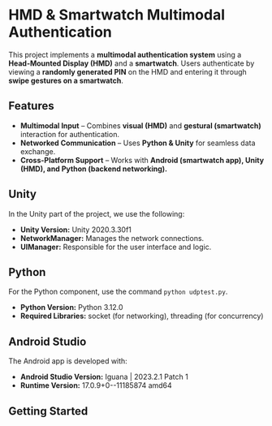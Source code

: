 # **HMD & Smartwatch Multimodal Authentication**  

This project implements a **multimodal authentication system** using a **Head-Mounted Display (HMD)** and a **smartwatch**. Users authenticate by viewing a **randomly generated PIN** on the HMD and entering it through **swipe gestures on a smartwatch**.

## **Features**
- **Multimodal Input** – Combines **visual (HMD)** and **gestural (smartwatch)** interaction for authentication.
- **Networked Communication** – Uses **Python & Unity** for seamless data exchange.
- **Cross-Platform Support** – Works with **Android (smartwatch app), Unity (HMD), and Python (backend networking).**

## Unity

In the Unity part of the project, we use the following:

- **Unity Version:** Unity 2020.3.30f1
- **NetworkManager:** Manages the network connections.
- **UIManager:** Responsible for the user interface and logic.

## Python

For the Python component, use the command `python udptest.py`.

- **Python Version:** Python 3.12.0
- **Required Libraries:** socket (for networking), threading (for concurrency)

## Android Studio

The Android app is developed with:

- **Android Studio Version:** Iguana | 2023.2.1 Patch 1
- **Runtime Version:** 17.0.9+0--11185874 amd64

## Getting Started
